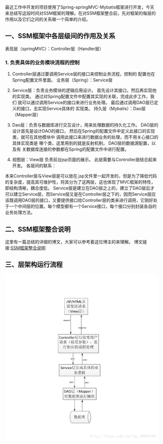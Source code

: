 最近工作中开发的项目使用了Spring-springMVC-Mybatis框架进行开发，今天来总结写这段时间对SSM框架的理解。在对SSM框架整合前，先对框架的每层的作用以及它们之间的关系做一个简单的介绍。

## 一、SSM框架中各层级间的作用及关系
表现层（springMVC）：Controller层（Handler层）

### 1. 负责具体的业务模块流程的控制
1. Controller层通过要调用Service层的接口来控制业务流程，控制的
配置也在Spring配置文件里面。
业务层（Spring）：Service层

2. Service层：负责业务模块的逻辑应用设计。
首先设计其接口，然后再实现他的实现类。
通过对Spring配置文件中配置其实现的关联，完成此步工作，我们
就可以通过调用Service的接口来进行业务处理。
最后通过调用DAO层已定义的接口，去实现Service具体的 实现类。
持久层（Mybatis）：Dao层（Mapper层）

3. Dao层：负责与数据库进行交互设计，用来处理数据的持久化工作。
DAO层的设计首先是设计DAO的接口，
然后在Spring的配置文件中定义此接口的实现类，就可在其他模块中
调用此接口来进行数据业务的处理，而不用关心接口的具体实现类是
哪个类，这里用到的就是反射机制， DAO层的数据源配置，以及有
关数据库连接的参数都在Spring的配置文件中进行配置。

4. 视图层：View层
负责前台jsp页面的展示。
此层需要与Controller层结合起来开发。
各层间的联系：

本来Controller层与View层是可以放在.jsp文件里一起开发的，但是为了降低代码的复杂度，提高其可维护性，将其分为了这两层，这也体现了MVC框架的特性，即结构清晰，耦合度低。
Service层是建立在DAO层之上的，建立了DAO层后才可以建立Service层，而Service层又是在Controller层之下的，因而Service层应该既调用DAO层的接口，又要提供接口给Controller层的类来进行调用，它刚好处于一个中间层的位置。每个模型都有一个Service接口，每个接口分别封装各自的业务处理方法。

## 二、SSM框架整合说明
这里有一篇总结的详细的博文，大家可以参考着这位博主的来理解。
博文链接:[SSM框架整合说明](http://blog.csdn.net/zhshulin/article/details/37956105)  

## 三、层架构运行流程
![三层架构运行流程](./picture/SSM框架流程.png)

